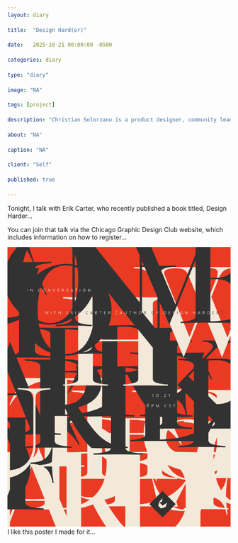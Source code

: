```yaml
---
layout: diary

title:  "Design Hard(er)"

date:   2025-10-21 00:00:00 -0500

categories: diary

type: "diary"

image: "NA"

tags: [project]

description: "Christian Solorzano is a product designer, community leader, educator, and podcast host."

about: "NA"

caption: "NA"

client: "Self"

published: true

---
```

Tonight, I talk with Erik Carter, who recently published a book titled, Design Harder... 

You can join that talk via the Chicago Graphic Design Club website, which includes information on how to register...



![Christian Solorzano Photography](/assets/images/diary/20251021.png)
I like this poster I made for it... 

